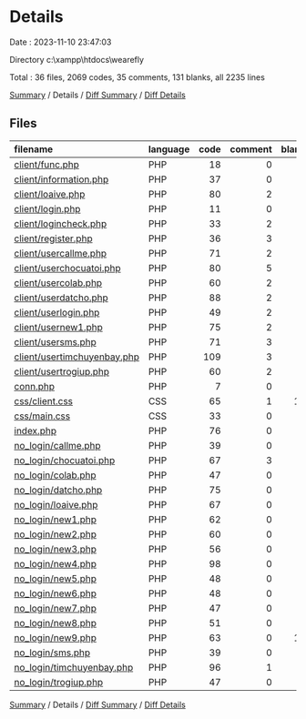 # Details

Date : 2023-11-10 23:47:03

Directory c:\\xampp\\htdocs\\wearefly

Total : 36 files,  2069 codes, 35 comments, 131 blanks, all 2235 lines

[Summary](results.md) / Details / [Diff Summary](diff.md) / [Diff Details](diff-details.md)

## Files
| filename | language | code | comment | blank | total |
| :--- | :--- | ---: | ---: | ---: | ---: |
| [client/func.php](/client/func.php) | PHP | 18 | 0 | 2 | 20 |
| [client/information.php](/client/information.php) | PHP | 37 | 0 | 2 | 39 |
| [client/loaive.php](/client/loaive.php) | PHP | 80 | 2 | 5 | 87 |
| [client/login.php](/client/login.php) | PHP | 11 | 0 | 0 | 11 |
| [client/logincheck.php](/client/logincheck.php) | PHP | 33 | 2 | 4 | 39 |
| [client/register.php](/client/register.php) | PHP | 36 | 3 | 2 | 41 |
| [client/usercallme.php](/client/usercallme.php) | PHP | 71 | 2 | 7 | 80 |
| [client/userchocuatoi.php](/client/userchocuatoi.php) | PHP | 80 | 5 | 8 | 93 |
| [client/usercolab.php](/client/usercolab.php) | PHP | 60 | 2 | 3 | 65 |
| [client/userdatcho.php](/client/userdatcho.php) | PHP | 88 | 2 | 3 | 93 |
| [client/userlogin.php](/client/userlogin.php) | PHP | 49 | 2 | 5 | 56 |
| [client/usernew1.php](/client/usernew1.php) | PHP | 75 | 2 | 3 | 80 |
| [client/usersms.php](/client/usersms.php) | PHP | 71 | 3 | 7 | 81 |
| [client/usertimchuyenbay.php](/client/usertimchuyenbay.php) | PHP | 109 | 3 | 8 | 120 |
| [client/usertrogiup.php](/client/usertrogiup.php) | PHP | 60 | 2 | 3 | 65 |
| [conn.php](/conn.php) | PHP | 7 | 0 | 0 | 7 |
| [css/client.css](/css/client.css) | CSS | 65 | 1 | 10 | 76 |
| [css/main.css](/css/main.css) | CSS | 33 | 0 | 2 | 35 |
| [index.php](/index.php) | PHP | 76 | 0 | 2 | 78 |
| [no_login/callme.php](/no_login/callme.php) | PHP | 39 | 0 | 4 | 43 |
| [no_login/chocuatoi.php](/no_login/chocuatoi.php) | PHP | 67 | 3 | 6 | 76 |
| [no_login/colab.php](/no_login/colab.php) | PHP | 47 | 0 | 1 | 48 |
| [no_login/datcho.php](/no_login/datcho.php) | PHP | 75 | 0 | 1 | 76 |
| [no_login/loaive.php](/no_login/loaive.php) | PHP | 67 | 0 | 3 | 70 |
| [no_login/new1.php](/no_login/new1.php) | PHP | 62 | 0 | 1 | 63 |
| [no_login/new2.php](/no_login/new2.php) | PHP | 60 | 0 | 8 | 68 |
| [no_login/new3.php](/no_login/new3.php) | PHP | 56 | 0 | 2 | 58 |
| [no_login/new4.php](/no_login/new4.php) | PHP | 98 | 0 | 2 | 100 |
| [no_login/new5.php](/no_login/new5.php) | PHP | 48 | 0 | 1 | 49 |
| [no_login/new6.php](/no_login/new6.php) | PHP | 48 | 0 | 4 | 52 |
| [no_login/new7.php](/no_login/new7.php) | PHP | 47 | 0 | 1 | 48 |
| [no_login/new8.php](/no_login/new8.php) | PHP | 51 | 0 | 1 | 52 |
| [no_login/new9.php](/no_login/new9.php) | PHP | 63 | 0 | 12 | 75 |
| [no_login/sms.php](/no_login/sms.php) | PHP | 39 | 0 | 1 | 40 |
| [no_login/timchuyenbay.php](/no_login/timchuyenbay.php) | PHP | 96 | 1 | 6 | 103 |
| [no_login/trogiup.php](/no_login/trogiup.php) | PHP | 47 | 0 | 1 | 48 |

[Summary](results.md) / Details / [Diff Summary](diff.md) / [Diff Details](diff-details.md)